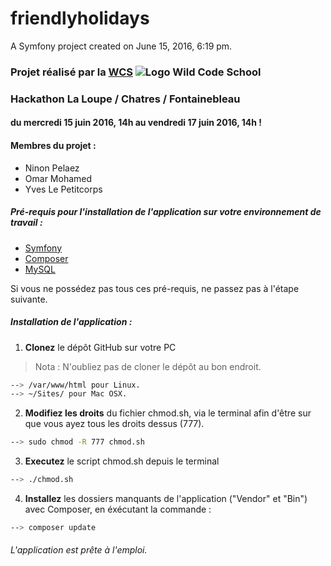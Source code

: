 friendlyholidays
================

A Symfony project created on June 15, 2016, 6:19 pm.

### Projet réalisé par la [WCS](http://www.wildcodeschool.fr) ![Logo Wild Code School][logo]
### Hackathon La Loupe / Chatres / Fontainebleau
#### du mercredi 15 juin 2016, 14h au vendredi 17 juin 2016, 14h !

#### Membres du projet :

* Ninon Pelaez
* Omar Mohamed
* Yves Le Petitcorps

##### Pré-requis pour l'installation de l'application sur votre environnement de travail :

* [Symfony](https://symfony.com/)
* [Composer](http://symfony.com/doc/current/cookbook/composer.html)
* [MySQL](https://www.mysql.fr/)

Si vous ne possédez pas tous ces pré-requis, ne passez pas à l'étape suivante.

##### Installation de l'application :

1. **Clonez** le dépôt GitHub sur votre PC
> Nota : N'oubliez pas de cloner le dépôt au bon endroit.
```sh
--> /var/www/html pour Linux.
--> ~/Sites/ pour Mac OSX.
```

2. **Modifiez les droits** du fichier chmod.sh, via le terminal afin d'être sur que vous ayez tous les droits dessus (777).
```sh
--> sudo chmod -R 777 chmod.sh
```

3. **Executez** le script chmod.sh depuis le terminal
```sh
--> ./chmod.sh
```

4. **Installez** les dossiers manquants de l'application ("Vendor" et "Bin") avec Composer, en éxécutant la commande :
```sh
--> composer update
```

###### L'application est prête à l'emploi.

[logo]: http://tobook.wildcodeschool.fr/assets/img/logo_wcs.png "Logo Wild Code School"

